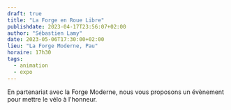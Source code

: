 ```yaml
---
draft: true
title: "La Forge en Roue Libre"
publishdate: 2023-04-17T23:56:07+02:00
author: "Sébastien Lamy"
date: 2023-05-06T17:30:00+02:00
lieu: "La Forge Moderne, Pau"
horaire: 17h30
tags:
  - animation
  - expo
---
```


En partenariat avec la Forge Moderne, nous vous proposons un évènement pour mettre le vélo à l'honneur.
